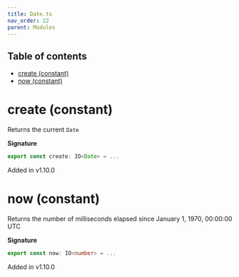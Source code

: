 ```yaml
---
title: Date.ts
nav_order: 22
parent: Modules
---
```


<h2 class="text-delta">Table of contents</h2>

- [create (constant)](#create-constant)
- [now (constant)](#now-constant)

# create (constant)

Returns the current `Date`

**Signature**

```ts
export const create: IO<Date> = ...
```

Added in v1.10.0

# now (constant)

Returns the number of milliseconds elapsed since January 1, 1970, 00:00:00 UTC

**Signature**

```ts
export const now: IO<number> = ...
```

Added in v1.10.0
